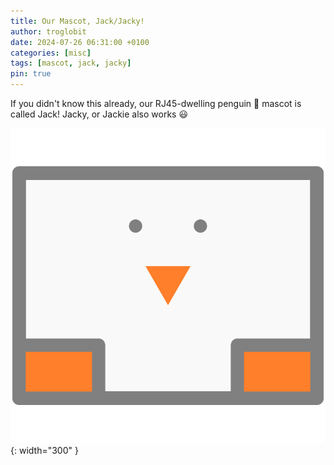 ```yaml
---
title: Our Mascot, Jack/Jacky!
author: troglobit
date: 2024-07-26 06:31:00 +0100
categories: [misc]
tags: [mascot, jack, jacky]
pin: true
---
```


If you didn't know this already, our RJ45-dwelling penguin 🐧 mascot is
called Jack!  Jacky, or Jackie also works 😃

![Jack, or Jacky](/assets/img/jack.png){: width="300" }

